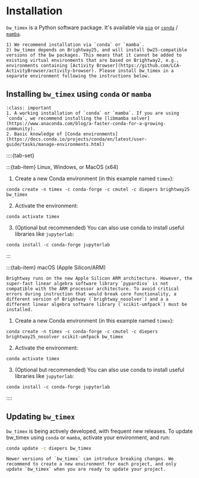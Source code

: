 # Installation

`bw_timex` is a Python software package. It's available via [`pip`](https://pypi.org/project/pip/) or  [`conda`](https://docs.conda.io/en/latest/) / [`mamba`](https://mamba.readthedocs.io/en/latest/).

```{note}
1) We recommend installation via `conda` or `mamba`.
2) bw_timex depends on Brightway25, and will install bw25-compatible versions of the bw packages. This means that it cannot be added to existing virtual environments that are based on Brightway2, e.g., environments containing [Activity Browser](https://github.com/LCA-ActivityBrowser/activity-browser). Please install bw_timex in a separate environment following the instructions below. 
```

## Installing `bw_timex` using `conda` or `mamba`

```{admonition} Prerequisites
:class: important
1. A working installation of `conda` or `mamba`. If you are using `conda`, we recommend installing the [libmamba solver](https://www.anaconda.com/blog/a-faster-conda-for-a-growing-community).
2. Basic knowledge of [Conda environments](https://docs.conda.io/projects/conda/en/latest/user-guide/tasks/manage-environments.html)
```

::::{tab-set}

:::{tab-item} Linux, Windows, or MacOS (x64)

1. Create a new Conda environment (in this example named `timex`):

```console
conda create -n timex -c conda-forge -c cmutel -c diepers brightway25 bw_timex
```

2. Activate the environment:

```console
conda activate timex
```

3. (Optional but recommended) You can also use conda to install useful libraries like `jupyterlab`:

```console
conda install -c conda-forge jupyterlab
```

:::

:::{tab-item} macOS (Apple Silicon/ARM)

```{note}
Brightway runs on the new Apple Silicon ARM architecture. However, the super-fast linear algebra software library `pypardiso` is not compatible with the ARM processor architecture. To avoid critical errors during instruction that would break core functionality, a different version of Brightway (`brightway_nosolver`) and a a different linear algebra software library (`scikit-umfpack`) must be installed.
```

1. Create a new Conda environment (in this example named `timex`):

```
conda create -n timex -c conda-forge -c cmutel -c diepers brightway25_nosolver scikit-umfpack bw_timex
```

2. Activate the environment:

```
conda activate timex
```

3. (Optional but recommended) You can also use conda to install useful libraries like `jupyterlab`:

```console
conda install -c conda-forge jupyterlab
```

::::

## Updating `bw_timex`

`bw_timex` is being actively developed, with frequent new releases. To update bw_timex using `conda` or `mamba`, activate your environment, and run:

``` bash
conda update -c diepers bw_timex
```

```{warning}
Newer versions of `bw_timex` can introduce breaking changes. We recommend to create a new environment for each project, and only update `bw_timex` when you are ready to update your project.
```
